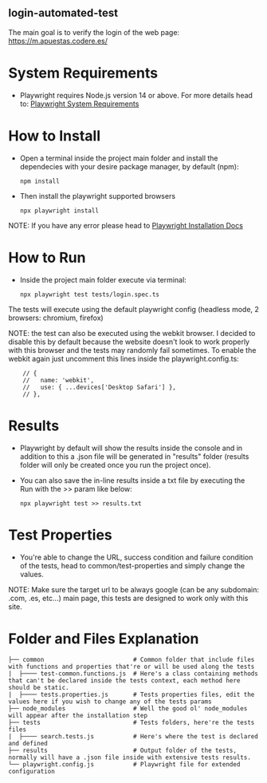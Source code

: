 ## login-automated-test

The main goal is to verify the login of the web page: https://m.apuestas.codere.es/

# System Requirements

- Playwright requires Node.js version 14 or above. For more details head to: 
[Playwright System Requirements](https://playwright.dev/docs/troubleshooting#system-requirements)


# How to Install

- Open a terminal inside the project main folder and install the dependecies with your desire package manager, by default (npm):

    ```
    npm install
    ```
- Then install the playwright supported browsers
    ```
    npx playwright install
    ```
NOTE: If you have any error please head to [Playwright Installation Docs](https://playwright.dev/docs/intro#installation) 

# How to Run

- Inside the project main folder execute via terminal: 
    ```
    npx playwright test tests/login.spec.ts
    ```

The tests will execute using the default playwright config (headless mode, 2 browsers: chromium, firefox)

NOTE: the test can also be executed using the webkit browser. I decided to disable this by default because the website doesn't look to work properly with this browser and the tests may randomly fail sometimes.
To enable the webkit again just uncomment this lines inside the playwright.config.ts:
```
    // {
    //   name: 'webkit',
    //   use: { ...devices['Desktop Safari'] },
    // },
```

# Results

- Playwright by default will show the results inside the console and in addition to this a .json file will be generated in "results" folder (results folder will only be created once you run the project once).

- You can also save the in-line results inside a txt file by executing the Run with the >> param like below:

    ```
    npx playwright test >> results.txt
    ```

# Test Properties

- You're able to change the URL, success condition and failure condition of the tests, head to common/test-properties and simply change the values.

NOTE: Make sure the target url to be always google (can be any subdomain: .com, .es, etc...) main page, this tests are designed to work only with this site.

# Folder and Files Explanation

    ├── common                         # Common folder that include files with functions and properties that're or will be used along the tests
    |  ├──── test-common.functions.js  # Here's a class containing methods that can't be declared inside the tests context, each method here should be static.
    |  ├──── tests.properties.js       # Tests properties files, edit the values here if you wish to change any of the tests params            
    ├── node_modules                   # Well the good ol' node_modules will appear after the installation step
    ├── tests                          # Tests folders, here're the tests files
    |  ├──── search.tests.js           # Here's where the test is declared and defined
    ├── results                        # Output folder of the tests, normally will have a .json file inside with extensive tests results.
    └── playwright.config.js           # Playwright file for extended configuration

